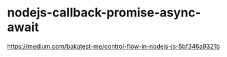 # nodejs-callback-promise-async-await
https://medium.com/bakatest-me/control-flow-in-nodejs-js-5bf346a9321b
